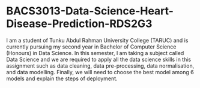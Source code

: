 # BACS3013-Data-Science-Heart-Disease-Prediction-RDS2G3
I am a student of Tunku Abdul Rahman University College (TARUC) and is currently pursuing my second year in Bachelor of Computer Science (Honours) in Data Science. In this semester, I am taking a subject called Data Science and we are required to apply all the data science skills in this assignment such as data cleaning, data pre-processing, data normalisation, and data modelling. Finally, we will need to choose the best model among 6 models and explain the steps of deployment.
